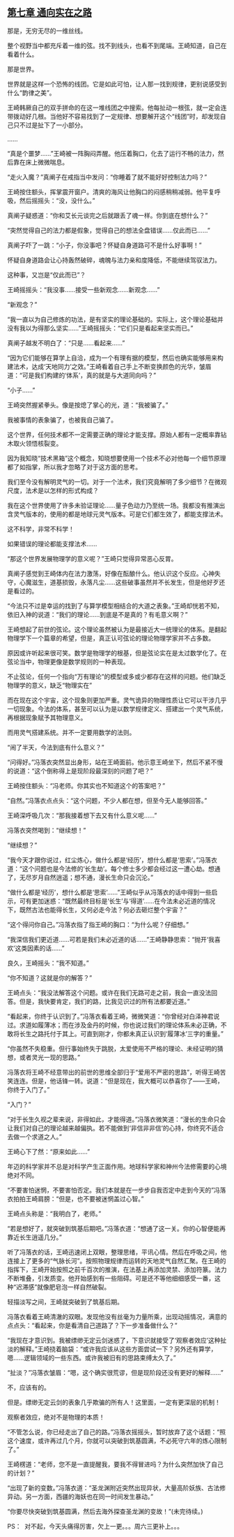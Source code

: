 ## [第七章 通向实在之路](https://www.xxbiquge.com/11_11207/9015485.html)


  那是，无穷无尽的一维丝线。

  整个视野当中都充斥着一维的弦。找不到线头，也看不到尾端。王崎知道，自己在看着什么。

  那是世界。

  世界就是这样一个恐怖的线团。它是如此可怕，让人那一找到规律，更别说感受到什么“韵律之美”。

  王崎韩厥自己的双手拼命的在这一堆线团之中搜索。他每扯动一根弦，就一定会连带拨动好几根。当他好不容易找到了一定规律、想要解开这个“线团”时，却发现自己只不过是扯下了一小部分。

  ……

  “真是个噩梦……”王崎被一阵胸闷弄醒。他压着胸口，化去了运行不畅的法力，然后靠在床上微微喘息。

  “走火入魔？”真阐子在戒指当中发问：“你睡着了就不能好好控制法力吗？”

  王崎按住额头，挥掌震开窗户。清爽的海风让他胸口的闷感稍稍减弱。他平复呼吸，然后摇摇头：“没，没什么。”

  真阐子疑惑道：“你和艾长元谈完之后就跟丢了魂一样。你到底在想什么？”

  “突然觉得自己的法力都是假象，觉得自己的想法全盘错误……仅此而已……”

  真阐子吓了一跳：“小子，你没事吧？怀疑自身道路可不是什么好事啊！”

  怀疑自身道路会让心持轰然破碎，魂魄与法力亲和度降低，不能继续驾驭法力。

  这种事，又岂是“仅此而已”？

  王崎摇摇头：“我没事……接受一些新观念……新观念……”

  “新观念？”

  “我一直以为自己修炼的功法，是有坚实的理论基础的。实际上，这个理论基础并没有我以为得那么坚实……”王崎摇摇头：“它们只是看起来坚实而已。”

  真阐子越发不明白了：“只是……看起来……”

  “因为它们能够在算学上自洽，成为一个有理有据的模型，然后也确实能够用来构建法术，达成‘天地同力’之效。”王崎看着自己手上不断变换颜色的光华，皱眉道：“可是我们构建的‘体系’，真的就是与大道同向吗？”

  “小子……”

  王崎突然握紧拳头。像是按熄了掌心的光，道：“我被骗了。”

  我被事情的表象骗了，也被我自己骗了。

  这个世界，任何技术都不一定需要正确的理论才能支撑。原始人都有一定概率靠钻木取火领悟核裂变。

  因为我知晓“技术黑箱”这个概念，知晓想要使用一个技术不必对他每一个细节原理都了如指掌，所以我才忽略了对于这方面的思考。

  我们至今没有解明灵气的一切。对于一个法术，我们究竟解明了多少细节？在微观尺度，法术是以怎样的形式构成？

  我在这个世界使用了许多未验证理论……量子色动力乃至统一场。我都没有推演出含灵气版本的，使用的都是地球元灵气版本。可是它们都生效了，都能支撑法术。

  这不科学，非常不科学！

  如果错误的理论都能支撑法术……

  “那这个世界发展物理学的意义呢？”王崎只觉得异常恶心反胃。

  真阐子感觉到王崎体内在法力激荡，好像在酝酿什么。他认识这个反应。心神失守，心魔滋生，道基损毁，永落凡尘……这些破事虽然并不长发生，但是他好歹还是看过的。

  “今法只不过是幸运的找到了与算学模型相结合的大道之表象。”王崎却恍若不知，依旧入神的说道：“我们的理论……到底是不是真的？有毛意义啊？”

  王崎想起了前世的弦论。这个理论虽然被认为是最接近大一统理论的体系。是翻起物理学下一个篇章的希望，但是，真正认可弦论的理论物理学家并不占多数。

  原因或许听起来很可笑。数学是物理学的根基，但是弦论实在是太过数学化了。在弦论当中，物理更像是数学规则的一种表现。

  不止弦论，任何一个指向“万有理论”的模型或多或少都存在这样的问题。他们缺乏物理学的意义，缺乏“物理实在”

  而在现在这个宇宙，这个现象则更加严重。灵气诡异的物理性质让它可以干涉几乎一切现象。今法的体系，甚至可以认为是以数学规律定义、搭建出一个灵气系统，再根据现象赋予其物理意义。

  而用灵气搭建系统。并不一定要用数学的法则。

  “闹了半天，今法到底有什么意义？”

  “问得好。”冯落衣突然显出身形，站在王崎面前。他示意王崎坐下，然后不紧不慢的说道：“这个倒称得上是现阶段最深刻的问题了吧？”

  王崎按住额头：“冯老师。你其实也不知道这个的答案吧？”

  “自然。”冯落衣点点头：“这个问题，不少人都在想，但至今无人能够回答。”

  王崎深呼吸几次：“那我接着想下去又有什么意义呢……”

  冯落衣突然喝到：“继续想！”

  “继续想？”

  “我今天才跟你说过，红尘炼心，做什么都是‘经历’，想什么都是‘思索’。”冯落衣道：“这个问题也是今法修的‘长生劫’。每个修士多少都会经过这一遭心劫。想通了，无尽岁月自然逍遥；想不通，漫长生命只会沉沦。”

  “做什么都是‘经历’，想什么都是‘思索’……”王崎似乎从冯落衣的话中得到一些启示，可有更加迷惑：“既然最终目标是‘长生’与‘得道’……在今法未必近道的情况下，既然古法也能得长生，又何必走今法？何必去砸烂整个宇宙？”

  “这个得问你自己。”冯落衣指了指王崎的胸口：“为什么呢？仔细想。”

  “我深信我们更近道……可若是我们未必近道的话……”王崎静静思索：“抛开‘我喜欢’这类因素的话……”

  良久，王崎摇头：“我不知道。”

  “你不知道？这就是你的解答？”

  王崎点头：“我没法解答这个问题。或许在我们无路可走之前，我会一直没法回答。但是，我快要肯定，我们的路，比我见识过的所有法都要近道。”

  “看起来，你终于认识到了。”冯落衣看着王崎，微微笑道：“你曾经对白泽神君说过。求道如履薄冰；而在涉及金丹的时候，你也说过我们的理论体系未必正确，不敢将长生之路托付于其上。可直到刚才，你都未真正认识到‘履薄冰’三字的重量。”

  “你虽然不失稳重。但行事始终失于跳脱，太爱使用不严格的理论、未经证明的猜想，或者灵光一现的思路。”

  冯落衣将王崎不经意带出的前世的思维全部归于“爱用不严密的思路”，听得王崎苦笑连连。但是，他话锋一转。说道：“但是现在，我大概可以恭喜你了——王崎，你终于入门了。”

  “入门？”

  “对于长生久视之辈来说，非得如此，才能得道。”冯落衣微笑道：“漫长的生命只会让我们对自己的理论越来越偏执。若不能做到‘非信非非信’的心持，你终究不适合去做一个求道之人。”

  王崎心下了然：“原来如此……”

  年迈的科学家并不总是对科学产生正面作用。地球科学家和神州今法修需要的心境绝对不同。

  “不要害怕迷惘，不要害怕否定。我们本就是在一步步自我否定中走到今天的”冯落衣拍拍王崎肩膀：“但是，也不要被迷惘盖过心智。”

  王崎点头称是：“我明白了，老师。”

  “若是想好了，就突破到筑基后期吧。”冯落衣道：“想通了这一关。你的心智便能再靠近长生逍遥几分。”

  听了冯落衣的话，王崎迅速闭上双眼，整理思绪，平讯心情。然后在呼吸之间，他连接上了更多的“气脉长河”。按照物理规律而运转的天地灵气自然汇聚。在王崎的指挥下，王崎开始按照之前千百次的推演，在法基上再添加灵禁、添加符篆。法力不断堆叠，引发质变。他开始感到有一些阻碍。可是还不等他细细感受一番，这种“迟滞感”就像肥皂泡一样自然破裂。

  轻描淡写之间，王崎就突破到了筑基后期。

  冯落衣看着王崎清澈的双眼。发现他没有丝毫为力量所乘，出现动摇情况，满意的点点头：“看起来，你是看清自己道路了？下一步准备做什么？”

  “我现在才意识到。我被缥缈无定云剑迷惑了，下意识就接受了‘观察者效应’这种扯淡的解释。”王崎挠着脑袋：“或许我应该从这些方面尝试一下？另外还有算学，嗯……逻辑领域的一些东西。或许我被旧有的思路束缚太久了。”

  “扯淡？”冯落衣皱眉：“嗯，这个确实很荒谬，但是现阶段还没有更好的解释……”

  不，应该有的。

  但是。缥缈无定云剑的表象几乎欺骗的所有人！这里面，一定有更深层的机制！

  观察者效应，绝对不是物理的本质！

  “不管怎么说，你已经走出了自己的路。”冯落衣摇摇头，暂时放弃了这个话题：“照这个速度，或许再过几个月，你就可以突破到筑基圆满，不必死守六年的炼心限制了。”

  王崎楞道：“老师，您不是一直提醒我，要我不得冒进吗？为什么突然加快了自己的计划？”

  “出现了新的变数。”冯落衣道：“圣龙渊附近突然出现异状，大量高阶妖族、古法修异动。另一方面，西疆的海妖也在同一时间发生暴动。”

  “你要尽快突破到筑基圆满，然后去海外探查圣龙渊的变故！”(未完待续。)

  PS：  对不起，今天头痛得厉害，欠上一更。。。周六三更补上。。。
